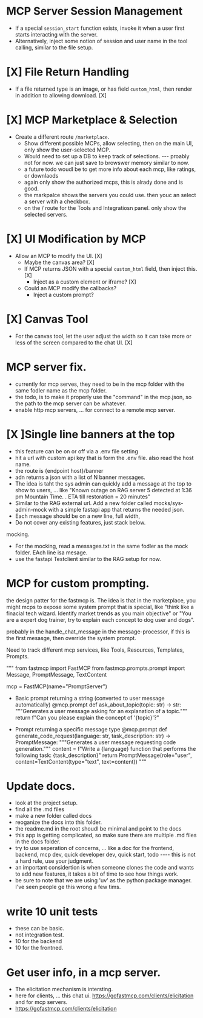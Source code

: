 # MCP Server Session Management
- If a special `session_start` function exists, invoke it when a user first starts interacting with the server.
- Alternatively, inject some notion of session and user name in the tool calling, similar to the file setup.

# [X] File Return Handling
- If a file returned type is an image, or has field `custom_html`, then render in addition to allowing download. [X]

# [X]  MCP Marketplace & Selection
- Create a different route `/marketplace`.
  - Show different possible MCPs, allow selecting, then on the main UI, only show the user-selected MCP.
  - Would need to set up a DB to keep track of selections.
  --- proably not for now. we can just save to browswer memory similar to now. 
  - a future todo woudl be to get more info about each mcp, like ratings, or downlaods
  - again only show the authorized mcps, this is alrady done and is good. 
  - the markpalce shows the servers you could use. then youc an select a server witih a checkbox. 
  - on the / route for the Tools and Integratiosn panel. only show the selected servers. 

# [X] UI Modification by MCP
- Allow an MCP to modify the UI. [X]
  - Maybe the canvas area? [X]
  - If MCP returns JSON with a special `custom_html` field, then inject this. [X]
    - Inject as a custom element or iframe? [X]
  - Could an MCP modify the callbacks?
    - Inject a custom prompt?

# [X] Canvas Tool
- For the canvas tool, let the user adjust the width so it can take more or less of the screen compared to the chat UI. [X]


# MCP server fix. 
* currently for mcp serves, they need to be in the mcp folder with the same fodler name as the mcp folder. 
* the todo, is to make it properly use the "command" in the mcp.json, so the path to the mcp server can be whatever. 
* enable http mcp servers, ... for connect to a remote mcp server. 

# [X ]Single line banners at the top
* this feature can be on or off via a .env file setting
* hit a url with custom api key that is form the .env file. also read the host name. 
* the route is {endpoint host}/banner 
* adn returns a json with a list of N banner messages. 
* The idea is taht the sys admin can quickly add a message at the top to show to users, ... like "Known outage on RAG server 5 detected at 1:36 pm Mountain Time. . ETA till restoration = 20 minutes"
* Similar to the RAG external url. Add a new folder called mocks/sys-admin-mock with a simple fastapi app that returns the needed json. 
* Each message should be on a new line, full width, 
* Do not cover any existing features, just stack below. 

mocking. 
* For the mocking, read a messages.txt in the same fodler as the mock folder. EAch line isa mesage. 
* use the fastapi Testclient similar to the RAG setup for now. 



# MCP for custom prompting. 

the design patter for the fastmcp is. The idea is that in the marketplace, you might mcps to expose some system prompt that is special, like "think like a finacial tech wizard. Identify market trends as you main objective" or "You are a expert dog trainer, try to explain each concept to dog user and dogs". 

probably in the handle_chat_message in the message-processor, if this is the first mesasge, then override the system prompt. 

Need to track different mcp services, like Tools, Resources, Templates, Prompts. 


"""
from fastmcp import FastMCP
from fastmcp.prompts.prompt import Message, PromptMessage, TextContent

mcp = FastMCP(name="PromptServer")

- Basic prompt returning a string (converted to user message automatically)
@mcp.prompt
def ask_about_topic(topic: str) -> str:
    """Generates a user message asking for an explanation of a topic."""
    return f"Can you please explain the concept of '{topic}'?"

- Prompt returning a specific message type
@mcp.prompt
def generate_code_request(language: str, task_description: str) -> PromptMessage:
    """Generates a user message requesting code generation."""
    content = f"Write a {language} function that performs the following task: {task_description}"
    return PromptMessage(role="user", content=TextContent(type="text", text=content))
"""




# Update docs. 
* look at the project setup. 
* find all the .md files
* make a new folder called docs
* reoganize the docs into this folder. 
* the readme.md in the root shoudl be minimal and point to the docs 
* this app is getting complicated, so make sure there are multiple .md files in the docs folder. 
* try to use seperation of concerns, ... like a doc for the frontend, backend, mcp dev, quick developer dev, quick start, todo
---- this is not a hard rule, use your judgment. 
* an important considertion is when someone clones the code and wants to add new features, it takes a bit of time to see how things work. 
* be sure to note that we are using 'uv' as the python package manager. I've seen people ge this wrong a few tims. 


# write 10 unit tests
- these can be basic. 
- not integration test. 
- 10 for the backend
- 10 for the frontned. 


# Get user info, in a mcp server.
* The elicitation mechanism is intersting. 
* here for clients, ... this chat ui. 
https://gofastmcp.com/clients/elicitation
and for mcp servers. 
* https://gofastmcp.com/clients/elicitation


